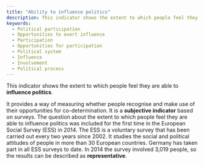 ```yaml
---
title: "Ability to influence politics"
description: This indicator shows the extent to which people feel they are able to influence politics
keywords:
  - Political participation
  - Opportunities to exert influence
  - Participation
  - Opportunities for participation
  - Political system
  - Influence
  - Involvement
  - Political process
---
```

<!-- Prologue start -->

This indicator shows the extent to which people feel they are able to **influence politics**. 

It provides a way of measuring whether people recognise and make use of their opportunities for co-determination. It is a **subjective indicator** based on surveys. The question about the extent to which people feel they are able to influence politics was included for the first time in the European Social Survey (ESS) in 2014. The ESS is a voluntary survey that has been carried out every two years since 2002. It studies the social and political attitudes of people in more than 30 European countries. Germany has taken part in all ESS surveys to date. In 2014 the survey involved 3,019 people, so the results can be described as **representative**.

<!-- Prologue end -->

<!--ChartList-->
 
